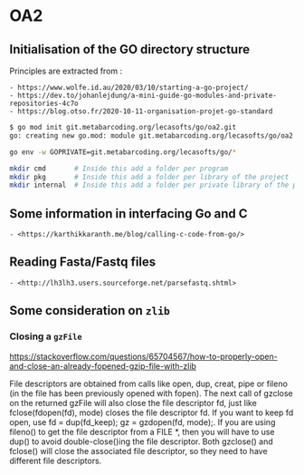 # OA2

## Initialisation of the GO directory structure

Principles are extracted from :

    - https://www.wolfe.id.au/2020/03/10/starting-a-go-project/
    - https://dev.to/johanlejdung/a-mini-guide-go-modules-and-private-repositories-4c7o
    - https://blog.otso.fr/2020-10-11-organisation-projet-go-standard

```bash
$ go mod init git.metabarcoding.org/lecasofts/go/oa2.git
go: creating new go.mod: module git.metabarcoding.org/lecasofts/go/oa2.git
```

```bash
go env -w GOPRIVATE=git.metabarcoding.org/lecasofts/go/*
```

```bash
mkdir cmd       # Inside this add a folder per program
mkdir pkg       # Inside this add a folder per library of the project
mkdir internal  # Inside this add a folder per private library of the project
```


## Some information in interfacing Go and C

    - <https://karthikkaranth.me/blog/calling-c-code-from-go/>
    
## Reading Fasta/Fastq files

    - <http://lh3lh3.users.sourceforge.net/parsefastq.shtml>
    
## Some consideration on `zlib`

### Closing a `gzFile`

https://stackoverflow.com/questions/65704567/how-to-properly-open-and-close-an-already-fopened-gzip-file-with-zlib

File descriptors are obtained from calls like open, dup, creat, pipe or fileno 
(in the file has been previously opened with fopen). 
The next call of gzclose on the returned gzFile will also close the file 
descriptor fd, just like fclose(fdopen(fd), mode) closes the file descriptor fd. 
If you want to keep fd open, use fd = dup(fd_keep); gz = gzdopen(fd, mode);. 
If you are using fileno() to get the file descriptor from a FILE *, then you 
will have to use dup() to avoid double-close()ing the file descriptor. 
Both gzclose() and fclose() will close the associated file descriptor, 
so they need to have different file descriptors.

